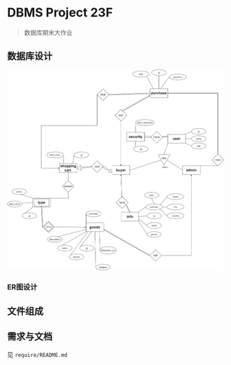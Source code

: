 # DBMS Project 23F 
>数据库期末大作业

## 数据库设计
<img src="Design/ER.png" style="background-color:#fff;"/>

### ER图设计


## 文件组成

## 需求与文档
见 `require/README.md`






